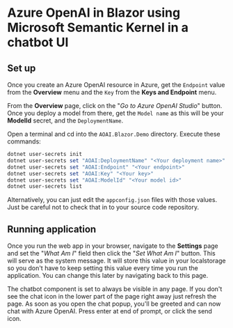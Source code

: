 # Azure OpenAI in Blazor using Microsoft Semantic Kernel in a chatbot UI

## Set up

Once you create an Azure OpenAI resource in Azure, get the `Endpoint` value from the **Overview** menu and the `Key` from the **Keys and Endpoint** menu.

From the **Overview** page, click on the "*Go to Azure OpenAI Studio*" button. Once you deploy a model from there, get the `Model name` as this will be your **ModelId** secret, and the `DeploymentName`.

Open a terminal and cd into the `AOAI.Blazor.Demo` directory. Execute these commands:

```Powershell
dotnet user-secrets init
dotnet user-secrets set "AOAI:DeploymentName" "<Your deployment name>"
dotnet user-secrets set "AOAI:Endpoint" "<Your endpoint>"
dotnet user-secrets set "AOAI:Key" "<Your key>"
dotnet user-secrets set "AOAI:ModelId" "<Your model id>"
dotnet user-secrets list
```

Alternatively, you can just edit the `appconfig.json` files with those values. Just be careful not to check that in to your source code repository.

## Running application

Once you run the web app in your browser, navigate to the **Settings** page and set the "*What Am I*" field then click the "*Set What Am I*" button. This will serve as the system message. It will store this value in your localstorage so you don't have to keep setting this value every time you run the application. You can change this later by navigating back to this page.

The chatbot component is set to always be visible in any page. If you don't see the chat icon in the lower part of the page right away just refresh the page. As soon as you open the chat popup, you'll be greeted and can now chat with Azure OpenAI. Press enter at end of prompt, or click the send icon.
